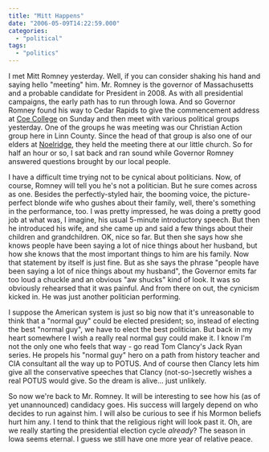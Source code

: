 ```yaml
---
title: "Mitt Happens"
date: "2006-05-09T14:22:59.000"
categories: 
  - "political"
tags: 
  - "politics"
---
```


I met Mitt Romney yesterday. Well, if you can consider shaking his hand and saying hello "meeting" him. Mr. Romney is the governor of Massachusetts and a probable candidate for President in 2008. As with all presidential campaigns, the early path has to run through Iowa. And so Governor Romney found his way to Cedar Rapids to give the commencement address at [Coe College](http://www.coe.edu) on Sunday and then meet with various political groups yesterday. One of the groups he was meeting was our Christian Action group here in Linn County. Since the head of that group is also one of our elders at [Noelridge](http://www.noelridge.org), they held the meeting there at our little church. So for half an hour or so, I sat back and ran sound while Governor Romney answered questions brought by our local people.

I have a difficult time trying not to be cynical about politicians. Now, of course, Romney will tell you he's not a politician. But he sure comes across as one. Besides the perfectly-styled hair, the booming voice, the picture-perfect blonde wife who gushes about their family, well, there's something in the performance, too. I was pretty impressed, he was doing a pretty good job at what was, I imagine, his usual 5-minute introductory speech. But then he introduced his wife, and she came up and said a few things about their children and grandchildren. OK, nice so far. But then she says how she knows people have been saying a lot of nice things about her husband, but how she knows that the most important things to him are his family. Now that statement by itself is just fine. But as she says the phrase "people have been saying a lot of nice things about my husband", the Governor emits far too loud a chuckle and an obvious "aw shucks" kind of look. It was so obviously rehearsed that it was painful. And from there on out, the cynicism kicked in. He was just another politician performing.

I suppose the American system is just so big now that it's unreasonable to think that a "normal guy" could be elected president; so, instead of electing the best "normal guy", we have to elect the best politician. But back in my heart somewhere I wish a really real normal guy could make it. I know I'm not the only one who feels that way - go read Tom Clancy's Jack Ryan series. He propels his "normal guy" hero on a path from history teacher and CIA consultant all the way up to POTUS. And of course then Clancy lets him give all the conservative speeches that Clancy (not-so-)secretly wishes a real POTUS would give. So the dream is alive... just unlikely.

So now we're back to Mr. Romney. It will be interesting to see how his (as of yet unannounced) candidacy goes. His success will largely depend on who decides to run against him. I will also be curious to see if his Mormon beliefs hurt him any. I tend to think that the religious right will look past it. Oh, are we really starting the presidential election cycle _already_? The season in Iowa seems eternal. I guess we still have one more year of relative peace.
